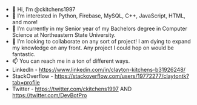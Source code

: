 - 👋 Hi, I’m @ckitchens1997
- 👀 I’m interested in Python, Firebase, MySQL, C++, JavaScript, HTML, and more!
- 🌱 I’m currently in my Senior year of my Bachelors degree in Computer Science at Northeastern State University.
- 💞️ I’m looking to collaborate on any sort of project! I am dying to expand my knowledge on any front. Any project I could hop on would be fantastic.
- 📫 You can reach me in a ton of different ways.
-    LinkedIn - https://www.linkedin.com/in/clayton-kitchens-b31926248/
-    StackOverflow - https://stackoverflow.com/users/19772277/claytontk?tab=profile
-    Twitter - https://twitter.com/ckitchens1997 AND https://twitter.com/DevBotPro

<!---
ckitchens1997/ckitchens1997 is a ✨ special ✨ repository because its `README.md` (this file) appears on your GitHub profile.
You can click the Preview link to take a look at your changes.
--->
